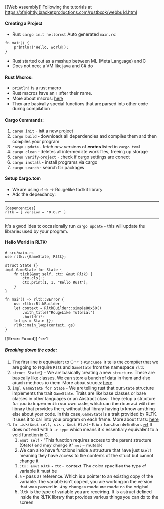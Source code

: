 [[Web Assembly]]
Following the tutorials at https://bfnightly.bracketproductions.com/rustbook/webbuild.html

#### Creating a Project
- Run: `cargo init hellorust`
Auto generated `main.rs`:
```
fn main() {
	println!("Hello, world!);
}
```
- Rust started out as a mashup between ML (Meta Language) and C
- Does not need a VM like java and C# do

#### Rust Macros:
- `println!` is a rust macro
- Rust macros have an `!` after their name.
- More about macros: [here](https://doc.rust-lang.org/1.2.0/book/macros.html)
- They are basically special functions that are parsed into other code during compilation

#### Cargo Commands:
1. `cargo init` - init a new project
2. `cargo build` - downloads all dependencies and compiles them and then compiles your program
3. `cargo update` - fetch new versions of **crates** listed in `cargo.toml`
4. `cargo clean` - deletes all intermediate work files, freeing up storage
5. `cargo verify-project` - check if cargo settings are correct
6. `cargo install` - install programs via cargo
7. `cargo search` - search for packages

#### Setup Cargo.toml
- We are using `rltk` -> Rougelike toolkit library
- Add the dependancy:
---
  ```
[dependencies]
rltk = { version = "0.8.7" }
```
---
It's a good idea to occasionally run `cargo update` - this will update the libraries used by your program.

#### Hello World in RLTK:
```
# src/main.rs
use rltk::{GameState, Rltk};

struct State {}
impl GameState for State {
    fn tick(&mut self, ctx: &mut Rltk) {
        ctx.cls();
        ctx.print(1, 1, "Hello Rust");
    }
}

fn main() -> rltk::BError {
    use rltk::RltkBuilder;
    let context = RltkBuilder::simple80x50()
        .with_title("RougeLike Tutorial")
        .build()?;
    let gs = State {};
    rltk::main_loop(context, gs)
}
```
[[Errors Faced]] ^err1

##### Breaking down the code:
1. The first line is equivalent to C++'s `#include`. It tells the compiler that we are going to require `Rltk` and `GameState` from the namespace `rltk`
2. `struct State{}` - We are basically creating a new `structure`. These are basically like classes. We can store a bunch of data in them and also attach methods to them. More about structs: [here](https://doc.rust-lang.org/book/ch05-00-structs.html)
3. `impl GameState for State` - We are telling rust that our `State` structure implements the trait `GameState`. Traits are like base classes or base classes in other languages or an Abstract class: They setup a structure for you to implement in our own code, which can then interact with the library that provides them, without that library having to know anything else about your code.
   In this case, `GameState`  is a trait provided by RLTK. It uses it to call into your program on each frame.
   More about traits: [here](https://doc.rust-lang.org/book/ch10-02-traits.html)
4. `fn tick(&mut self, ctx : &mut Rltk)`- It is a function definition: [ref](https://doc.rust-lang.org/book/ch03-03-how-functions-work.html)
   It does not end with a `-> type` which means it is essentially equivalent to a void function in C.
	1. `&mut self` - "This function requires access to the parent structure (State) and may change it" `mut` = mutable
	2. We can also have functions inside a structure that have just `&self` meaning they have access  to the contents of the struct but cannot change it
	3. `ctx: &mut Rltk` - ctx = context. The colon specifies the type of variable it must be
	4. `&` - pass as reference. Which is a pointer to an existing copy of the variable. The variable isn't copied, you are working on the version that was passed in. Any changes made are made on the original
	5. `Rltk` is the type of variable you are receiving. It is a struct defined inside the RLTK library that provides various things you can do to the screen